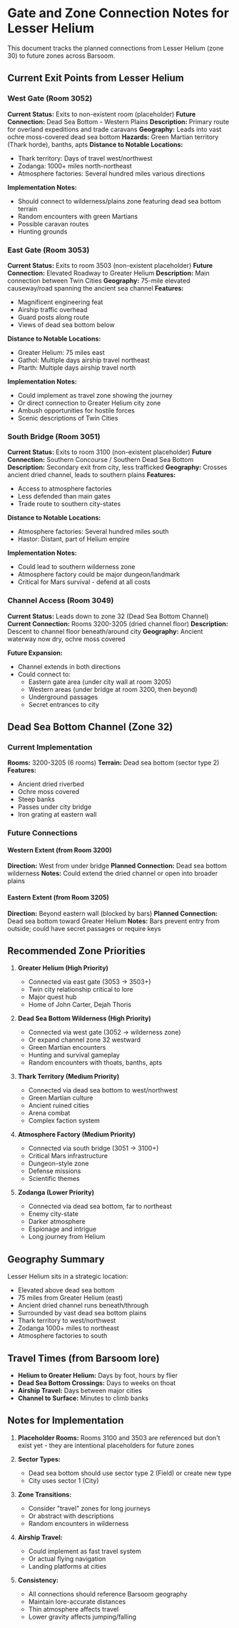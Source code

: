 # Gate and Zone Connection Notes for Lesser Helium

This document tracks the planned connections from Lesser Helium (zone 30) to future zones across Barsoom.

## Current Exit Points from Lesser Helium

### West Gate (Room 3052)
**Current Status:** Exits to non-existent room (placeholder)
**Future Connection:** Dead Sea Bottom - Western Plains
**Description:** Primary route for overland expeditions and trade caravans
**Geography:** Leads into vast ochre moss-covered dead sea bottom
**Hazards:** Green Martian territory (Thark horde), banths, apts
**Distance to Notable Locations:**
- Thark territory: Days of travel west/northwest
- Zodanga: 1000+ miles north-northeast  
- Atmosphere factories: Several hundred miles various directions

**Implementation Notes:**
- Should connect to wilderness/plains zone featuring dead sea bottom terrain
- Random encounters with green Martians
- Possible caravan routes
- Hunting grounds

### East Gate (Room 3053)
**Current Status:** Exits to room 3503 (non-existent placeholder)
**Future Connection:** Elevated Roadway to Greater Helium
**Description:** Main connection between Twin Cities
**Geography:** 75-mile elevated causeway/road spanning the ancient sea channel
**Features:** 
- Magnificent engineering feat
- Airship traffic overhead
- Guard posts along route
- Views of dead sea bottom below

**Distance to Notable Locations:**
- Greater Helium: 75 miles east
- Gathol: Multiple days airship travel northeast
- Ptarth: Multiple days airship travel north

**Implementation Notes:**
- Could implement as travel zone showing the journey
- Or direct connection to Greater Helium city zone
- Ambush opportunities for hostile forces
- Scenic descriptions of Twin Cities

### South Bridge (Room 3051)
**Current Status:** Exits to room 3100 (non-existent placeholder)
**Future Connection:** Southern Concourse / Southern Dead Sea Bottom
**Description:** Secondary exit from city, less trafficked
**Geography:** Crosses ancient dried channel, leads to southern plains
**Features:**
- Access to atmosphere factories
- Less defended than main gates
- Trade route to southern city-states

**Distance to Notable Locations:**
- Atmosphere factories: Several hundred miles south
- Hastor: Distant, part of Helium empire

**Implementation Notes:**
- Could lead to southern wilderness zone
- Atmosphere factory could be major dungeon/landmark
- Critical for Mars survival - defend at all costs

### Channel Access (Room 3049)
**Current Status:** Leads down to zone 32 (Dead Sea Bottom Channel)
**Current Connection:** Rooms 3200-3205 (dried channel floor)
**Description:** Descent to channel floor beneath/around city
**Geography:** Ancient waterway now dry, ochre moss covered

**Future Expansion:**
- Channel extends in both directions
- Could connect to:
  - Eastern gate area (under city wall at room 3205)
  - Western areas (under bridge at room 3200, then beyond)
  - Underground passages
  - Secret entrances to city

## Dead Sea Bottom Channel (Zone 32)

### Current Implementation
**Rooms:** 3200-3205 (6 rooms)
**Terrain:** Dead sea bottom (sector type 2)
**Features:** 
- Ancient dried riverbed
- Ochre moss covered
- Steep banks
- Passes under city bridge
- Iron grating at eastern wall

### Future Connections

#### Western Extent (from Room 3200)
**Direction:** West from under bridge
**Planned Connection:** Dead sea bottom wilderness
**Notes:** Could extend the dried channel or open into broader plains

#### Eastern Extent (from Room 3205)  
**Direction:** Beyond eastern wall (blocked by bars)
**Planned Connection:** Dead sea bottom toward Greater Helium
**Notes:** Bars prevent entry from outside; could have secret passages or require keys

## Recommended Zone Priorities

1. **Greater Helium (High Priority)**
   - Connected via east gate (3053 → 3503+)
   - Twin city relationship critical to lore
   - Major quest hub
   - Home of John Carter, Dejah Thoris

2. **Dead Sea Bottom Wilderness (High Priority)**
   - Connected via west gate (3052 → wilderness zone)
   - Or expand channel zone 32 westward
   - Green Martian encounters
   - Hunting and survival gameplay
   - Random encounters with thoats, banths, apts

3. **Thark Territory (Medium Priority)**
   - Connected via dead sea bottom to west/northwest
   - Green Martian culture
   - Ancient ruined cities
   - Arena combat
   - Complex faction system

4. **Atmosphere Factory (Medium Priority)**
   - Connected via south bridge (3051 → 3100+)
   - Critical Mars infrastructure
   - Dungeon-style zone
   - Defense missions
   - Scientific themes

5. **Zodanga (Lower Priority)**
   - Connected via dead sea bottom, far to northeast
   - Enemy city-state
   - Darker atmosphere
   - Espionage and intrigue
   - Long journey from Helium

## Geography Summary

Lesser Helium sits in a strategic location:
- Elevated above dead sea bottom
- 75 miles from Greater Helium (east)
- Ancient dried channel runs beneath/through
- Surrounded by vast dead sea bottom plains
- Thark territory to west/northwest
- Zodanga 1000+ miles to northeast
- Atmosphere factories to south

## Travel Times (from Barsoom lore)

- **Helium to Greater Helium:** Days by foot, hours by flier
- **Dead Sea Bottom Crossings:** Days to weeks on thoat
- **Airship Travel:** Days between major cities
- **Channel to Surface:** Minutes to climb banks

## Notes for Implementation

1. **Placeholder Rooms:** Rooms 3100 and 3503 are referenced but don't exist yet - they are intentional placeholders for future zones

2. **Sector Types:** 
   - Dead sea bottom should use sector type 2 (Field) or create new type
   - City uses sector 1 (City)

3. **Zone Transitions:**
   - Consider "travel" zones for long journeys
   - Or abstract with descriptions
   - Random encounters in wilderness

4. **Airship Travel:**
   - Could implement as fast travel system
   - Or actual flying navigation
   - Landing platforms at cities

5. **Consistency:**
   - All connections should reference Barsoom geography
   - Maintain lore-accurate distances
   - Thin atmosphere affects travel
   - Lower gravity affects jumping/falling
